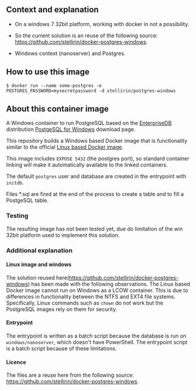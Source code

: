 ## Context and explanation

- On a windows 7 32bit platform, working with docker in not a possibility.

- So the current solution is an reuse of the following source: https://github.com/stellirin/docker-postgres-windows.

- Windows context (nanoserver) and Postgres.


## How to use this image

```console
$ docker run --name some-postgres -e POSTGRES_PASSWORD=mysecretpassword -d stellirin/postgres-windows
```

## About this container image

A Windows container to run PostgreSQL based on the [EnterpriseDB](https://www.enterprisedb.com/) distribution [PostgeSQL for Windows](https://www.postgresql.org/download/windows/) download page.

This repository builds a Windows based Docker image that is functionality similar to the official [Linux based Docker image](https://hub.docker.com/_/postgres/).

This image includes `EXPOSE 5432` (the postgres port), so standard container linking will make it automatically available to the linked containers. 

The default `postgres` user and database are created in the entrypoint with `initdb`.

Files *.sql are fired at the end of the process to create a table and to fill a PostgeSQL table.


### Testing

The resulting image has not been tested yet, due do limitation of the win 32bit platform used to implement this solution. 

### Additional explanation

#### Linux image and windows
The solution reused here(https://github.com/stellirin/docker-postgres-windows) has been made with the following observations.
The Linux based Docker image cannot run on Windows as a LCOW container. 
This is due to differences in functionality between the NTFS and EXT4 file systems. 
Specifically, Linux commands such as `chown` do not work but the PostgreSQL images rely on them for security.

#### Entrypoint
The entrypoint is written as a batch script because the database is run on `windows/nanoserver`, which doesn't have PowerShell. 
The entrypoint script is a batch script because of these limitations. 

#### Licence
The files are a reuse here from the following source: https://github.com/stellirin/docker-postgres-windows.